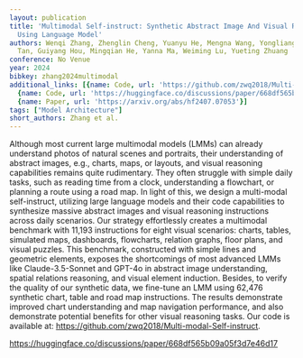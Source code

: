 ```yaml
---
layout: publication
title: 'Multimodal Self-instruct: Synthetic Abstract Image And Visual Reasoning Instruction
  Using Language Model'
authors: Wenqi Zhang, Zhenglin Cheng, Yuanyu He, Mengna Wang, Yongliang Shen, Zeqi
  Tan, Guiyang Hou, Mingqian He, Yanna Ma, Weiming Lu, Yueting Zhuang
conference: No Venue
year: 2024
bibkey: zhang2024multimodal
additional_links: [{name: Code, url: 'https://github.com/zwq2018/Multi-modal-Self-instruct'},
  {name: Code, url: 'https://huggingface.co/discussions/paper/668df565b09a05f3d7e46d17'},
  {name: Paper, url: 'https://arxiv.org/abs/hf2407.07053'}]
tags: ["Model Architecture"]
short_authors: Zhang et al.
---
```

Although most current large multimodal models (LMMs) can already understand photos of natural scenes and portraits, their understanding of abstract images, e.g., charts, maps, or layouts, and visual reasoning capabilities remains quite rudimentary. They often struggle with simple daily tasks, such as reading time from a clock, understanding a flowchart, or planning a route using a road map. In light of this, we design a multi-modal self-instruct, utilizing large language models and their code capabilities to synthesize massive abstract images and visual reasoning instructions across daily scenarios. Our strategy effortlessly creates a multimodal benchmark with 11,193 instructions for eight visual scenarios: charts, tables, simulated maps, dashboards, flowcharts, relation graphs, floor plans, and visual puzzles. This benchmark, constructed with simple lines and geometric elements, exposes the shortcomings of most advanced LMMs like Claude-3.5-Sonnet and GPT-4o in abstract image understanding, spatial relations reasoning, and visual element induction. Besides, to verify the quality of our synthetic data, we fine-tune an LMM using 62,476 synthetic chart, table and road map instructions. The results demonstrate improved chart understanding and map navigation performance, and also demonstrate potential benefits for other visual reasoning tasks. Our code is available at: https://github.com/zwq2018/Multi-modal-Self-instruct.

https://huggingface.co/discussions/paper/668df565b09a05f3d7e46d17